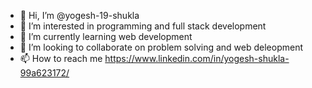 - 👋 Hi, I’m @yogesh-19-shukla
- 👀 I’m interested in programming and full stack development
- 🌱 I’m currently learning web development
- 💞️ I’m looking to collaborate on problem solving and web deleopment
- 📫 How to reach me https://www.linkedin.com/in/yogesh-shukla-99a623172/

<!---
yogesh-19-shukla/yogesh-19-shukla is a ✨ special ✨ repository because its `README.md` (this file) appears on your GitHub profile.
You can click the Preview link to take a look at your changes.
--->
